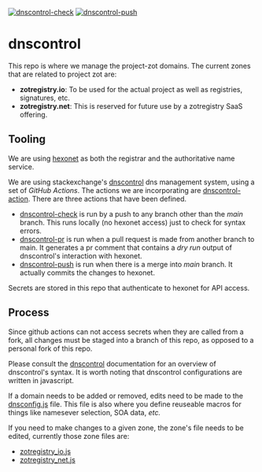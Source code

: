 [![dnscontrol-check](https://github.com/project-zot/dnscontrol/actions/workflows/dnscontrol-check.yml/badge.svg)](https://github.com/project-zot/dnscontrol/actions/workflows/dnscontrol-check.yml)
[![dnscontrol-push](https://github.com/project-zot/dnscontrol/actions/workflows/dnscontrol-push.yml/badge.svg)](https://github.com/project-zot/dnscontrol/actions/workflows/dnscontrol-push.yml)

# dnscontrol

This repo is where we manage the project-zot domains.  The current zones that are related to project zot are:

* **zotregistry.io**: To be used for the actual project as well as registries, signatures, etc.
* **zotregistry.net**: This is reserved for future use by a zotregistry SaaS offering.

## Tooling

We are using [hexonet](https://www.hexonet.net) as both the registrar and the authoritative name service.  

We are using stackexchange's [dnscontrol](https://stackexchange.github.io/dnscontrol/) dns management system, using a set of *GitHub Actions*.  The actions we are incorporating are [dnscontrol-action](https://github.com/koenrh/dnscontrol-action).  There are three actions that have been defined.

* [dnscontrol-check](https://github.com/project-zot/dnscontrol/blob/.github/workflows/dnscontrol-check.yml) is run by a push to any branch other than the *main* branch.  This runs locally (no hexonet access) just to check for syntax errors.
* [dnscontrol-pr](https://github.com/project-zot/dnscontrol/blob/.github/workflows/dnscontrol-pr.yml) is run when a pull request is made from another branch to main.  It generates a pr comment that contains a *dry run* output of dnscontrol's interaction with hexonet.
* [dnscontrol-push](https://github.com/project-zot/dnscontrol/blob/.github/workflows/dnscontrol-push.yml) is run when there is a merge into *main* branch.  It actually commits the changes to hexonet.

Secrets are stored in this repo that authenticate to hexonet for API access.

## Process

Since github actions can not access secrets when they are called from a fork, all changes must be staged into a branch of this repo,  as opposed to a personal fork of this repo.

Please consult the [dnscontrol](https://stackexchange.github.io/dnscontrol/) documentation for an overview of dnscontrol's syntax.  It is worth noting that dnscontrol configurations are written in javascript.

If a domain needs to be added or removed, edits need to be made to the [dnsconfig.js](https://github.com/project-zot/dnscontrol/blob/dnsconfig.js) file.  This file is also where you define reuseable macros for things like namesever selection, SOA data, *etc.*

If you need to make changes to a given zone, the zone's file needs to be edited, currently those zone files are:
* [zotregistry_io.js](https://github.com/project-zot/dnscontrol/blob/domains/zotregistry_io.js)
* [zotregistry_net.js](https://github.com/project-zot/dnscontrol/blob/domains/zotregistry_net.js)

